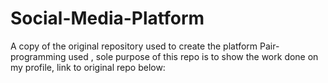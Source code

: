 # Social-Media-Platform
A copy of the original repository used to create the platform
Pair-programming used , sole purpose of this repo is to show the work done on my profile, link to original repo below:

